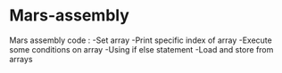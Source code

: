 # Mars-assembly
Mars assembly code :
-Set array 
-Print specific index of array
-Execute some conditions on array
-Using if else statement
-Load and store from arrays
